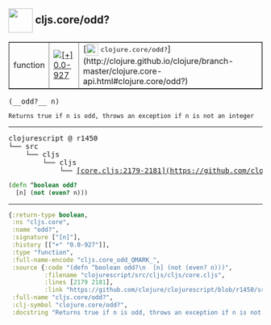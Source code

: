 ## <img width="48px" valign="middle" src="http://i.imgur.com/Hi20huC.png"> cljs.core/odd?

 <table border="1">
<tr>
<td>function</td>
<td><a href="https://github.com/cljsinfo/api-refs/tree/0.0-927"><img valign="middle" alt="[+] 0.0-927" src="https://img.shields.io/badge/+-0.0--927-lightgrey.svg"></a> </td>
<td>
[<img height="24px" valign="middle" src="http://i.imgur.com/1GjPKvB.png"> <samp>clojure.core/odd?</samp>](http://clojure.github.io/clojure/branch-master/clojure.core-api.html#clojure.core/odd?)
</td>
</tr>
</table>

 <samp>
(__odd?__ n)<br>
</samp>

```
Returns true if n is odd, throws an exception if n is not an integer
```

---

 <pre>
clojurescript @ r1450
└── src
    └── cljs
        └── cljs
            └── <ins>[core.cljs:2179-2181](https://github.com/clojure/clojurescript/blob/r1450/src/cljs/cljs/core.cljs#L2179-L2181)</ins>
</pre>

```clj
(defn ^boolean odd?
  [n] (not (even? n)))
```


---

```clj
{:return-type boolean,
 :ns "cljs.core",
 :name "odd?",
 :signature ["[n]"],
 :history [["+" "0.0-927"]],
 :type "function",
 :full-name-encode "cljs.core_odd_QMARK_",
 :source {:code "(defn ^boolean odd?\n  [n] (not (even? n)))",
          :filename "clojurescript/src/cljs/cljs/core.cljs",
          :lines [2179 2181],
          :link "https://github.com/clojure/clojurescript/blob/r1450/src/cljs/cljs/core.cljs#L2179-L2181"},
 :full-name "cljs.core/odd?",
 :clj-symbol "clojure.core/odd?",
 :docstring "Returns true if n is odd, throws an exception if n is not an integer"}

```
